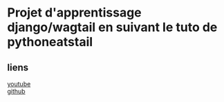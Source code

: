 # Projet d'apprentissage django/wagtail en suivant le tuto de pythoneatstail

## liens
[youtube](https://www.youtube.com/watch?v=QfbcjhVMc8U&list=PL3I1Ttg2koa7hPduw6NDOaiZImfTTgw0b&index=29)  
[github](https://github.com/prijme/pet)